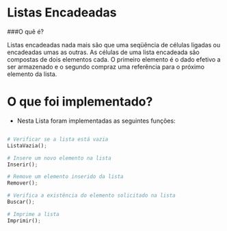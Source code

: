 # Listas Encadeadas

###O quê é?

Listas encadeadas nada mais são que uma seqüência de células ligadas ou encadeadas umas as outras. As células de uma lista encadeada são compostas de dois elementos cada. O primeiro elemento é o dado efetivo a ser armazenado e o segundo compraz uma referência para o próximo elemento da lista.

# O que foi implementado?

- Nesta Lista foram implementadas as seguintes funções: 


```python

# Verificar se a lista está vazia
ListaVazia();

# Insere um novo elemento na lista
Inserir();

# Remove um elemento inserido da lista
Remover();

# Verifica a existência do elemento solicitado na lista
Buscar();

# Imprime a lista
Imprimir();
```
